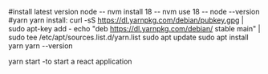 #install latest version node
-- nvm install 18
-- nvm use 18
-- node --version
#yarn 
yarn install:
curl -sS https://dl.yarnpkg.com/debian/pubkey.gpg | sudo apt-key add -
echo "deb https://dl.yarnpkg.com/debian/ stable main" | sudo tee /etc/apt/sources.list.d/yarn.list
sudo apt update
sudo apt install yarn
yarn --version

yarn start -to start a react application

